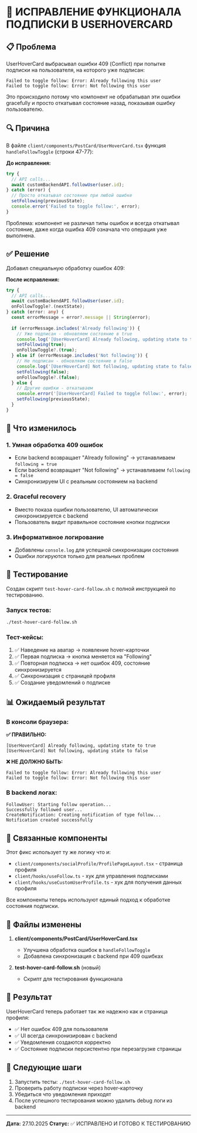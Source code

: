 # 🎯 ИСПРАВЛЕНИЕ ФУНКЦИОНАЛА ПОДПИСКИ В USERHOVERCARD

## 📋 Проблема

UserHoverCard выбрасывал ошибки 409 (Conflict) при попытке подписки на пользователя, на которого уже подписан:

```
Failed to toggle follow: Error: Already following this user
Failed to toggle follow: Error: Not following this user
```

Это происходило потому что компонент не обрабатывал эти ошибки gracefully и просто откатывал состояние назад, показывая ошибку пользователю.

## 🔍 Причина

В файле `client/components/PostCard/UserHoverCard.tsx` функция `handleFollowToggle` (строки 47-77):

**До исправления:**
```typescript
try {
  // API calls...
  await customBackendAPI.followUser(user.id);
} catch (error) {
  // Просто откатывал состояние при любой ошибке
  setFollowing(previousState);
  console.error('Failed to toggle follow:', error);
}
```

Проблема: компонент не различал типы ошибок и всегда откатывал состояние, даже когда ошибка 409 означала что операция уже выполнена.

## ✅ Решение

Добавил специальную обработку ошибок 409:

**После исправления:**
```typescript
try {
  // API calls...
  await customBackendAPI.followUser(user.id);
  onFollowToggle?.(nextState);
} catch (error: any) {
  const errorMessage = error?.message || String(error);
  
  if (errorMessage.includes('Already following')) {
    // Уже подписан - обновляем состояние в true
    console.log('[UserHoverCard] Already following, updating state to true');
    setFollowing(true);
    onFollowToggle?.(true);
  } else if (errorMessage.includes('Not following')) {
    // Не подписан - обновляем состояние в false
    console.log('[UserHoverCard] Not following, updating state to false');
    setFollowing(false);
    onFollowToggle?.(false);
  } else {
    // Другие ошибки - откатываем
    console.error('[UserHoverCard] Failed to toggle follow:', error);
    setFollowing(previousState);
  }
}
```

## 🎯 Что изменилось

### 1. **Умная обработка 409 ошибок**
- Если backend возвращает "Already following" → устанавливаем `following = true`
- Если backend возвращает "Not following" → устанавливаем `following = false`
- Синхронизируем UI с реальным состоянием на backend

### 2. **Graceful recovery**
- Вместо показа ошибки пользователю, UI автоматически синхронизируется с backend
- Пользователь видит правильное состояние кнопки подписки

### 3. **Информативное логирование**
- Добавлены `console.log` для успешной синхронизации состояния
- Ошибки логируются только для реальных проблем

## 🧪 Тестирование

Создан скрипт `test-hover-card-follow.sh` с полной инструкцией по тестированию.

### Запуск тестов:
```bash
./test-hover-card-follow.sh
```

### Тест-кейсы:
1. ✅ Наведение на аватар → появление hover-карточки
2. ✅ Первая подписка → кнопка меняется на "Following"
3. ✅ Повторная подписка → нет ошибок 409, состояние синхронизируется
4. ✅ Синхронизация с страницей профиля
5. ✅ Создание уведомлений о подписке

## 📊 Ожидаемый результат

### В консоли браузера:

**✅ ПРАВИЛЬНО:**
```
[UserHoverCard] Already following, updating state to true
[UserHoverCard] Not following, updating state to false
```

**❌ НЕ ДОЛЖНО БЫТЬ:**
```
Failed to toggle follow: Error: Already following this user
Failed to toggle follow: Error: Not following this user
```

### В backend логах:
```
FollowUser: Starting follow operation...
Successfully followed user...
CreateNotification: Creating notification of type follow...
Notification created successfully
```

## 🔗 Связанные компоненты

Этот фикс использует ту же логику что и:
- `client/components/socialProfile/ProfilePageLayout.tsx` - страница профиля
- `client/hooks/useFollow.ts` - хук для управления подписками
- `client/hooks/useCustomUserProfile.ts` - хук для получения данных профиля

Все компоненты теперь используют единый подход к обработке состояния подписки.

## 📝 Файлы изменены

1. **client/components/PostCard/UserHoverCard.tsx**
   - Улучшена обработка ошибок в `handleFollowToggle`
   - Добавлена синхронизация с backend при 409 ошибках

2. **test-hover-card-follow.sh** (новый)
   - Скрипт для тестирования функционала

## 🎉 Результат

UserHoverCard теперь работает так же надежно как и страница профиля:
- ✅ Нет ошибок 409 для пользователя
- ✅ UI всегда синхронизирован с backend
- ✅ Уведомления создаются корректно
- ✅ Состояние подписки персистентно при перезагрузке страницы

## 🚀 Следующие шаги

1. Запустить тесты: `./test-hover-card-follow.sh`
2. Проверить работу подписки через hover-карточку
3. Убедиться что уведомления приходят
4. После успешного тестирования можно удалить debug логи из backend

---

**Дата:** 27.10.2025
**Статус:** ✅ ИСПРАВЛЕНО И ГОТОВО К ТЕСТИРОВАНИЮ
